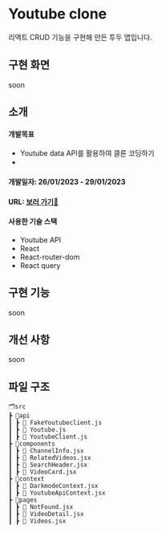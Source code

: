 # Youtube clone
리액트 CRUD 기능을 구현해 만든 투두 앱입니다.

## 구현 화면
soon

## 소개
#### 개발목표
- Youtube data API를 활용하여 클론 코딩하기
- 

#### 개발일자: 26/01/2023 - 29/01/2023
#### URL: [보러 가기👀](https://jade-sawine-3c5c70.netlify.app/)
#### 사용한 기술 스택 
- Youtube API
- React
- React-router-dom
- React query

## 구현 기능
soon

## 개선 사항
soon

## 파일 구조
```
🗂️src
┣ 📂api
┃ ┣ 📄 FakeYoutubeclient.js
┃ ┣ 📄 Youtube.js
┃ ┣ 📄 YoutubeClient.js
┣ 📂components
┃ ┣ 📄 ChannelInfo.jsx
┃ ┣ 📄 RelatedVideos.jsx
┃ ┣ 📄 SearchHeader.jsx
┃ ┣ 📄 VideoCard.jsx
┣ 📂context
┃ ┣ 📄 DarkmodeContext.jsx
┃ ┣ 📄 YoutubeApiContext.jsx
┣ 📂pages
┃ ┣ 📄 NotFound.jsx
┃ ┣ 📄 VideoDetail.jsx
┃ ┣ 📄 Videos.jsx

```
